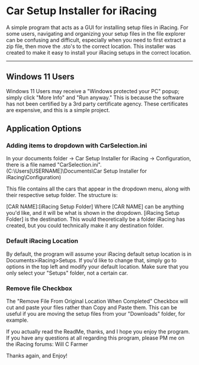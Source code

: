 # Car Setup Installer for iRacing
A simple program that acts as a GUI for installing setup files in iRacing. 
For some users, navigating and organizing your setup files in the file explorer can be confusing and difficult, especially when you need to first extract a zip file, then move the .sto's to the correct location. 
This installer was created to make it easy to install your iRacing setups in the correct location. 

------------------
## Windows 11 Users

Windows 11 Users may receive a "Windows protected your PC" popup; simply click "More Info" and "Run anyway."
This is because the software has not been certified by a 3rd party certificate agency. These certificates are expensive, and this is a simple project.
## Application Options
### Adding items to dropdown with CarSelection.ini
In your documents folder -> Car Setup Installer for iRacing -> Configuration, there is a file named "CarSelection.ini". (C:\Users\[USERNAME]\Documents\Car Setup Installer for iRacing\Configuration) 

This file contains all the cars that appear in the dropdown menu, along with their respective setup folder. The structure is:

[CAR NAME]:[iRacing Setup Folder]
Where [CAR NAME] can be anything you'd like, and it will be what is shown in the dropdown. [iRacing Setup Folder] is the destination. This would theoretically be a folder iRacing has created, but you could technically make it any destination folder. 
### Default iRacing Location
By default, the program will assume your iRacing default setup location is in Documents>iRacing>Setups.
If you'd like to change that, simply go to options in the top left and modify your default location. Make sure that you only select your "Setups" folder, not a certain car. 

### Remove file Checkbox
The "Remove File From Original Location When Completed" Checkbox will cut and paste your files rather than Copy and Paste them. This can be useful if you are moving the setup files from your "Downloads" folder, for example. 

If you actually read the ReadMe, thanks, and I hope you enjoy the program.
If you have any questions at all regarding this program, please PM me on the iRacing forums: 
Will C Farmer  

Thanks again, and Enjoy!
